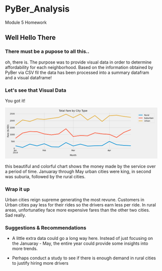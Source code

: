 # PyBer_Analysis
Module 5 Homework

## Well Hello There
### There must be a pupose to all this..
oh, there is. The purpose was to provide visual data in order to determine affordability for each neighborhood. Based on the information obtained by PyBer via CSV fil the data has been processed into a summary datafram and a visual dataframe!

### Let's see that Visual Data
You got it!

![This is an image](https://github.com/DJacobs86/PyBer_Analysis/blob/main/PyBer_Analysis/analysis/PyBer_fare_summary.png)

this beautiful and colorful chart shows the money made by the service over a period of time. Januaray through May urban cities were king, in second was suburia, followed by the rural cities.

### Wrap it up
Urban cities reign supreme generating the most revune. Customers in Urban cities pay less for their rides so the drivers earn less per ride. In rural areas, unfortunatley face more expensive fares than the other two cities. Sad really.

### Suggestions & Recommendations

- A little extra data could go a long way here. Instead of just focusing on the Januaray - May, the entire year could provide some insights into more trends.
* Perhaps conduct a study to see if there is enough demand in rural cities to justify hiring more drivers


